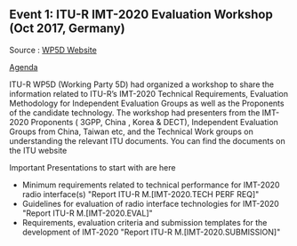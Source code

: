
## Event 1: ITU-R IMT-2020 Evaluation Workshop (Oct 2017, Germany) 
Source : 
[WP5D Website](https://www.itu.int/en/ITU-R/study-groups/rsg5/rwp5d/imt-2020/Pages/ws-20171004.aspx)

[Agenda](https://www.itu.int/en/ITU-R/study-groups/rsg5/rwp5d/imt-2020/Pages/ws-20171004.aspx)

ITU-R WP5D (Working Party 5D) had organized a workshop to share the information related to ITU-R’s IMT-2020 Technical Requirements, Evaluation Methodology for Independent Evaluation Groups as well as the Proponents of the candidate technology. The workshop had presenters from the IMT-2020 Proponents ( 3GPP, China , Korea & DECT), Independent Evaluation Groups from China, Taiwan etc, and the Technical Work groups on understanding the relevant ITU documents. You can find the documents on the ITU website

Important Presentations to start with are here

* Minimum requirements related to technical performance for IMT-2020 radio interface(s) "Report ITU-R M.[IMT-2020.TECH PERF REQ]"​
* Guidelines for evaluation of radio interface technologies for IMT-2020 "Report ITU-R M.[IMT-2020.EVAL]"​
* Requirements, evaluation criteria and submission templates for the development of IMT‑2020 "Report ITU-R M.[IMT-2020.SUBMISSION]"
